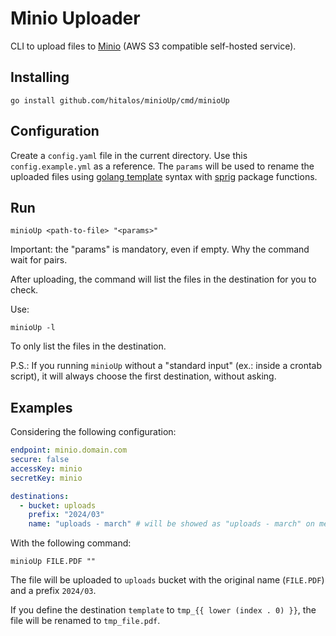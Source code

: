 # Minio Uploader

CLI to upload files to [Minio](https://min.io/) (AWS S3 compatible self-hosted service).

## Installing

```shell
go install github.com/hitalos/minioUp/cmd/minioUp
```

## Configuration

Create a `config.yaml` file in the current directory. Use this `config.example.yml` as a reference.
The `params` will be used to rename the uploaded files using [golang template](https://golang.org/pkg/text/template/) syntax with [sprig](https://masterminds.github.io/sprig/) package functions.

## Run

```shell
minioUp <path-to-file> "<params>"
```

Important: the "params" is mandatory, even if empty. Why the command wait for pairs.

After uploading, the command will list the files in the destination for you to check.

Use:

```shell
minioUp -l
```

To only list the files in the destination.

P.S.: If you running `minioUp` without a "standard input" (ex.: inside a crontab script), it will always choose the first destination, without asking.

## Examples

Considering the following configuration:

```yaml
endpoint: minio.domain.com
secure: false
accessKey: minio
secretKey: minio

destinations:
  - bucket: uploads
    prefix: "2024/03"
    name: "uploads - march" # will be showed as "uploads - march" on menu
```

With the following command:

```shell
minioUp FILE.PDF ""
```

The file will be uploaded to `uploads` bucket with the original name (`FILE.PDF`) and a prefix `2024/03`.

If you define the destination `template` to `tmp_{{ lower (index . 0) }}`, the file will be renamed to `tmp_file.pdf`.
